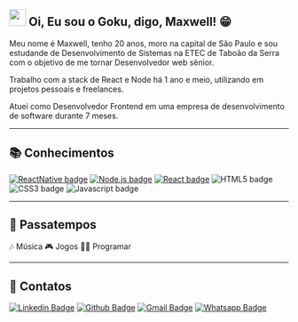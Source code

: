 ## <img src="https://media.giphy.com/media/hvRJCLFzcasrR4ia7z/giphy.gif" width="30px"> Oi, Eu sou o Goku, digo, Maxwell! 😁

Meu nome é Maxwell, tenho 20 anos, moro na capital de São Paulo e sou estudande de Desenvolvimento de Sistemas na ETEC de Taboão da Serra com o objetivo de me tornar Desenvolvedor web sênior.

Trabalho com a stack de React e Node há 1 ano e meio, utilizando em projetos pessoais e freelances.

Atuei como Desenvolvedor Frontend em uma empresa de desenvolvimento de software durante 7 meses.

----

## 📚 Conhecimentos

[![ReactNative badge](https://img.shields.io/badge/-React_Native-329fe3?style=flat-square&logo=react&logoColor=white&link=https://reactnative.dev)](https://reactnative.dev)
[![Node.js badge](https://img.shields.io/badge/-Node.js-339933?style=flat-square&logo=node.js&logoColor=white&link=https://nodejs.org/en/)](https://nodejs.org/en/)
[![React badge](https://img.shields.io/badge/-ReactJS-13B5EA?style=flat-square&logo=react&logoColor=white&link=https://reactjs.org)](https://reactjs.org)
![HTML5 badge](https://img.shields.io/badge/-HTML5-E34F26?style=flat-square&logo=HTML5&logoColor=white)
![CSS3 badge](https://img.shields.io/badge/-CSS3-1572B6?style=flat-square&logo=CSS3&logoColor=white)
![Javascript badge](https://img.shields.io/badge/-Javascript-yellow?style=flat-square&logo=javascript&logoColor=white)

----

## 🍿 Passatempos

🎶 Música
🎮 Jogos
👨‍💻 Programar

----

## 📙 Contatos

[![Linkedin Badge](https://img.shields.io/badge/-Maxwell_Macedo-blue?style=flat-square&logo=Linkedin&logoColor=white&link=https://www.linkedin.com/in/maxwell-macedo-aa3491191/)](https://www.linkedin.com/in/maxwell-macedo-aa3491191/)
[![Github Badge](https://img.shields.io/badge/-maxwellolliver-000?style=flat-square&logo=Github&logoColor=white&link=https://github.com/maxwellolliver)](https://github.com/maxwellolliver)
[![Gmail Badge](https://img.shields.io/badge/-maxwellmacedo2015@gmail.com-red?style=flat-square&logo=gmail&logoColor=white&link=mailto:maxwellmacedo2015@gmail.com)](mailto:maxwellmacedo2015@gmail.com)
[![Whatsapp Badge](https://img.shields.io/badge/-Maxwell_Olliver-5cbd63?style=flat-square&logo=whatsapp&logoColor=white&link=https://wa.me/5511963662339)](https://wa.me/5511963662339)
